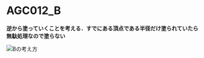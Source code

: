 # AGC012_B

**逆から塗っていくことを考える．すでにある頂点である半径だけ塗られていたら無駄処理なので塗らない**

![Bの考え方](http://drive.google.com/uc?export=view&id=1qtyTyoDxvmnUpix9ggiUCHAqcHt25LL5)